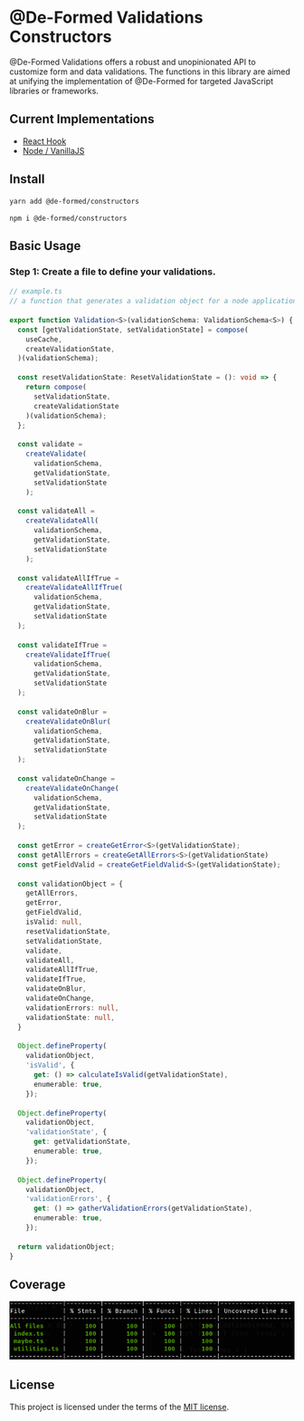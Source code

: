 # @De-Formed Validations Constructors

@De-Formed Validations offers a robust and unopinionated API to customize form and data validations. The functions in this library are aimed at unifying the implementation of @De-Formed for targeted JavaScript libraries or frameworks.

## Current Implementations
- [React Hook](https://github.com/prescottbreeden/de-formed-validations-react) 
- [Node / VanillaJS](https://github.com/prescottbreeden/de-formed-validations-node) 

## Install
```
yarn add @de-formed/constructors
```
```
npm i @de-formed/constructors
```
## Basic Usage

### Step 1: Create a file to define your validations.
```ts
// example.ts
// a function that generates a validation object for a node application

export function Validation<S>(validationSchema: ValidationSchema<S>) {
  const [getValidationState, setValidationState] = compose(
    useCache,
    createValidationState,
  )(validationSchema);

  const resetValidationState: ResetValidationState = (): void => {
    return compose(
      setValidationState,
      createValidationState
    )(validationSchema);
  };

  const validate = 
    createValidate(
      validationSchema,
      getValidationState,
      setValidationState
    );

  const validateAll = 
    createValidateAll(
      validationSchema,
      getValidationState,
      setValidationState
    );

  const validateAllIfTrue =
    createValidateAllIfTrue(
      validationSchema,
      getValidationState,
      setValidationState
  );

  const validateIfTrue = 
    createValidateIfTrue(
      validationSchema,
      getValidationState,
      setValidationState
  );

  const validateOnBlur =
    createValidateOnBlur(
      validationSchema,
      getValidationState,
      setValidationState
  );

  const validateOnChange =
    createValidateOnChange(
      validationSchema,
      getValidationState,
      setValidationState
  );

  const getError = createGetError<S>(getValidationState);
  const getAllErrors = createGetAllErrors<S>(getValidationState)
  const getFieldValid = createGetFieldValid<S>(getValidationState);

  const validationObject = {
    getAllErrors,
    getError,
    getFieldValid,
    isValid: null,
    resetValidationState,
    setValidationState,
    validate,
    validateAll,
    validateAllIfTrue,
    validateIfTrue,
    validateOnBlur,
    validateOnChange,
    validationErrors: null,
    validationState: null,
  }

  Object.defineProperty(
    validationObject,
    'isValid', {
      get: () => calculateIsValid(getValidationState),
      enumerable: true,
    });

  Object.defineProperty(
    validationObject,
    'validationState', {
      get: getValidationState,
      enumerable: true,
    });

  Object.defineProperty(
    validationObject,
    'validationErrors', {
      get: () => gatherValidationErrors(getValidationState),
      enumerable: true,
    });

  return validationObject;
}
```
## Coverage
![coverage](https://github.com/prescottbreeden/de-formed-validations-react/blob/master/coverage.png?raw=true)

## License

This project is licensed under the terms of the [MIT license](/LICENSE).

